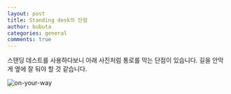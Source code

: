 ```yaml
---
layout: post
title: Standing desk의 단점
author: bubuta
categories: general
comments: true
---
```


스탠딩 데스트를 사용하다보니 아래 사진처럼 통로를 막는 단점이 있습니다. 길을 안막게 옆에 잘 둬야 할 것 같습니다.

![on-your-way](https://i.imgur.com/Ktvtq49.jpg)
